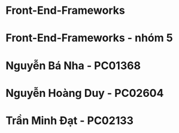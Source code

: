# Front-End-Frameworks
# Front-End-Frameworks - nhóm 5
# Nguyễn Bá Nha - PC01368
# Nguyễn Hoàng Duy - PC02604
# Trần Minh Đạt - PC02133

